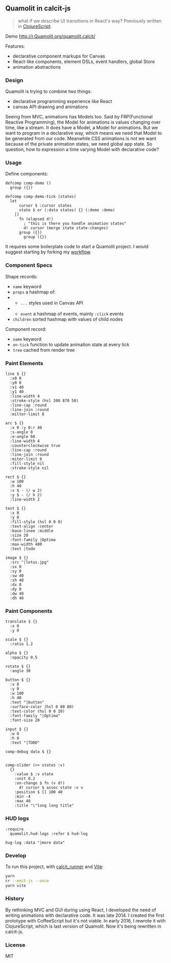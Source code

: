 
Quamolit in calcit-js
----

> what if we describe UI transitions in React's way? Previously written in [ClojureScript](https://github.com/Quamolit/quamolit.cljs).

Demo http://r.Quamolit.org/quamolit.calcit/

Features:

* declarative component markups for Canvas
* React-like components, element DSLs, event handlers, global Store
* animation abstractions

### Design

Quamolit is trying to combine two things:

* declarative programming experience like React
* canvas API drawing and animations

Seeing from MVC, animations has Models too. Said by FRP(Functional Reactive Programming), the Model for animations is values changing over time, like a stream. It does have a Model, a Model for animations. But we want to program in a declarative way, which means we need that Model to be generated from our code. Meanwhile CSS animations is not we want because of the private animation states, we need global app state. So question, how to expression a time varying Model with declarative code?

### Usage

Define components:

```
defcomp comp-demo ()
  group ({})

defcomp comp-demo-tick (states)
  let
      cursor $ :cursor states
      state $ or (:data states) {} (:demo :demo)
    []
      fn (elapsed d!)
        ; "this is there you handle animation states"
        d! cursor (merge state state-changes)
      group ({})
        group ({})
```

It requires some boilerplate code to start a Quamolit project. I would suggest starting by forking my [workflow](https://github.com/Quamolit/quamolit-workflow).

### Component Specs

Shape records:

* `name` keyword
* `props` a hashmap of:
* * `...` styles used in Canvas API
* * `event` a hashmap of events, mainly `:click` events
* `children` sorted hashmap with values of child nodes

Component record:

* `name` keyword
* `on-tick` function to update animation state at every tick
* `tree` cached from render tree

### Paint Elements

```
line $ {}
  :x0 0
  :y0 0
  :x1 40
  :y1 40
  :line-width 4
  :stroke-style (hsl 200 870 50)
  :line-cap :round
  :line-join :round
  :milter-limit 8

arc $ {}
  :x 0 :y 0:r 40
  :s-angle 0
  :e-angle 60
  :line-width 4
  :counterclockwise true
  :line-cap :round
  :line-join :round
  :miter-limit 8
  :fill-style nil
  :stroke-style nil

rect $ {}
  :w 100
  :h 40
  :x $ - (/ w 2)
  :y $ - (/ h 2)
  :line-width 2

text $ {}
  :x 0
  :y 0
  :fill-style (hsl 0 0 0)
  :text-align :center
  :base-linee :middle
  :size 20
  :font-family |Optima
  :max-width 400
  :text |todo

image $ {}
  :src "|lotus.jpg"
  :sx 0
  :sy 0
  :sw 40
  :sh 40
  :dx 0
  :dy 0
  :dw 40
  :dh 40
```

### Paint Components

```
translate $ {}
  :x 0
  :y 0

scale $ {}
  :ratio 1.2

alpha $ {}
  :opacity 0.5

rotate $ {}
  :angle 30

button $ {}
  :x 0
  :y 0
  :w 100
  :h 40
  :text "|button"
  :surface-color (hsl 0 80 80)
  :text-color (hsl 0 0 10)
  :font-family "|Optima"
  :font-size 20

input $ {}
  :w 0
  :h 0
  :text "|TODO"

comp-debug data $ {}


comp-slider (>> states :v)
  {}
    :value $ :v state
    :unit 0.2
    :on-change $ fn (v d!)
      d! cursor $ assoc state :v v
    :position $ [] 100 40
    :min -4
    :max 40
    :title "\"long long title"
```

### HUD logs

```
:require
  quamolit.hud-logs :refer $ hud-log

hug-log :data "|more data"
```

### Develop

To run this project, with [calcit_runner](https://github.com/calcit-lang/calcit_runner.rs) and [Vite](https://vitejs.dev/):

```bash
yarn
cr --emit-js --once
yarn vite
```

### History

By rethinking MVC and GUI during using React, I developed the need of writing animations with declarative code. It was late 2014. I created the first prototype with CoffeeScript but it's not viable. In early 2016, I rewrote it with ClojureScript, which is last version of Quamolit. Now it's being rewritten in calcit-js.

### License

MIT
